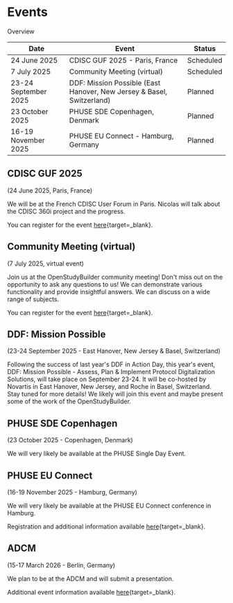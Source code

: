 # Events

Overview

Date | Event | Status 
-- | -- | --
24 June 2025 | CDISC GUF 2025 - Paris, France | Scheduled
7 July 2025 | Community Meeting (virtual) | Scheduled
23-24 September 2025 | DDF: Mission Possible (East Hanover, New Jersey & Basel, Switzerland) | Planned
23 October  2025 | PHUSE SDE Copenhagen, Denmark | Planned
16-19 November 2025 | PHUSE EU Connect - Hamburg, Germany | Planned

## CDISC GUF 2025

(24 June 2025, Paris, France)

We will be at the French CDISC User Forum in Paris. Nicolas will talk about the CDISC 360i project and the progress.

You can register for the event [here](https://www.eventbrite.com/e/cdisc-guf-2025-tickets-1370572532339){target=_blank}.

## Community Meeting (virtual)

(7 July 2025, virtual event)

Join us at the OpenStudyBuilder community meeting! Don't miss out on the opportunity to ask any questions to us! We can demonstrate various functionality and provide insightful answers. We can discuss on a wide range of subjects.

You can register for the event [here](https://www.linkedin.com/events/openstudybuildercommunitymeetin7309855564111466496/comments/){target=_blank}.

## DDF: Mission Possible

(23-24 September 2025 - East Hanover, New Jersey & Basel, Switzerland)

Following the success of last year's DDF in Action Day, this year's event, DDF: Mission Possible - Assess, Plan & Implement Protocol Digitalization Solutions, will take place on September 23-24. It will be co-hosted by Novartis in East Hanover, New Jersey, and Roche in Basel, Switzerland. Stay tuned for more details! We likely will join this event and maybe present some of the work of the OpenStudyBuilder.

## PHUSE SDE Copenhagen

(23 October  2025 - Copenhagen, Denmark)

We will very likely be available at the PHUSE Single Day Event.

## PHUSE EU Connect

(16-19 November 2025 - Hamburg, Germany)

We will very likely be available at the PHUSE EU Connect conference in Hamburg.

Registration and additional information available [here](https://www.phuse-events.org/attend/frontend/reg/thome.csp?pageID=47495&eventID=74&traceRedir=4){target=_blank}.

## ADCM

(15-17 March 2026 - Berlin, Germany)

We plan to be at the ADCM and will submit a presentation.

Additional event information available [here](https://acdmconference.org/){target=_blank}.